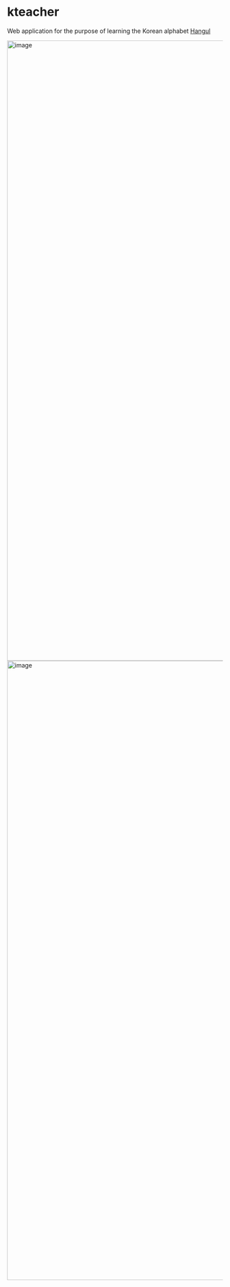# kteacher
Web application for the purpose of learning the Korean alphabet <a href="https://en.wikipedia.org/wiki/Hangul" target="_blank">Hangul</a>

<img width="1448" alt="image" src="https://github.com/keabyte/kteacher/assets/15725137/06578364-0f64-4223-9128-3f7fdfaef7bf">
<img width="1446" alt="image" src="https://github.com/keabyte/kteacher/assets/15725137/0dea99e1-0d0e-4cf5-8d91-0a32692b540e">
